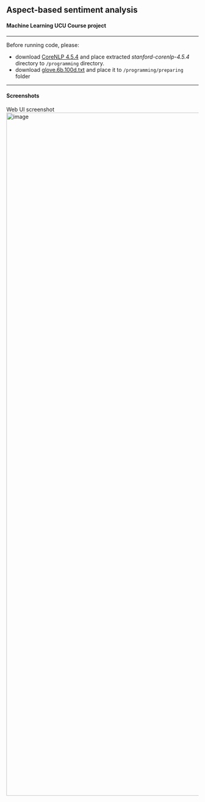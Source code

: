 ## Aspect-based sentiment analysis
#### Machine Learning UCU Course project

---

Before running code, please: 
- download [CoreNLP 4.5.4](https://stanfordnlp.github.io/CoreNLP/download.html) and place extracted *stanford-corenlp-4.5.4* directory to `/programming` directory.
- download [glove.6b.100d.txt](https://www.kaggle.com/datasets/danielwillgeorge/glove6b100dtxt) and place it to `/programming/preparing` folder

---

#### Screenshots
Web UI screenshot  
<img width="1792" alt="image" src="https://github.com/bmykhaylivvv/ml_project_aspect_based_sentiment_analysis/assets/70968342/9bdb7ce7-7156-4a92-b6de-726cfe1a30e4">
